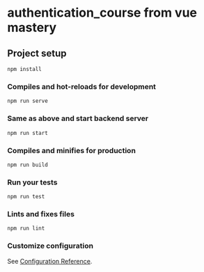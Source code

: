 # authentication_course from vue mastery

## Project setup
```
npm install
```

### Compiles and hot-reloads for development
```
npm run serve
```
### Same as above and start backend server
```
npm run start
```
### Compiles and minifies for production
```
npm run build
```

### Run your tests
```
npm run test
```

### Lints and fixes files
```
npm run lint
```

### Customize configuration
See [Configuration Reference](https://cli.vuejs.org/config/).
